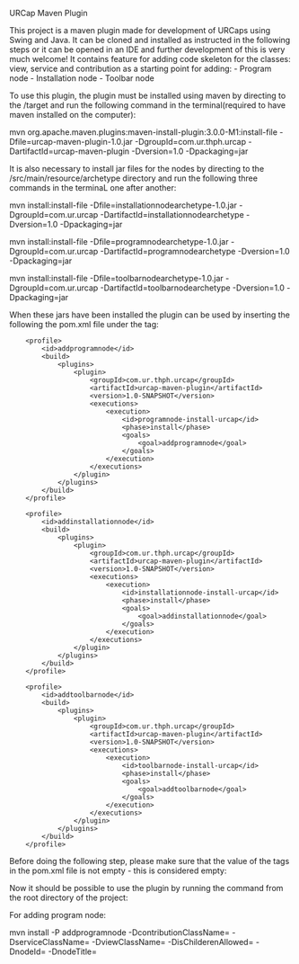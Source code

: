 URCap Maven Plugin

This project is a maven plugin made for development of URCaps using Swing and Java. It can be cloned and installed as instructed in the following steps or it can be opened in an IDE and further development of this is very much welcome!
It contains feature for adding code skeleton for the classes: view, service and contribution as a starting point for adding:
    - Program node
    - Installation node
    - Toolbar node 

To use this plugin, the plugin must be installed using maven by directing to the /target and run the following command in the terminal(required to have maven installed on the computer):

mvn org.apache.maven.plugins:maven-install-plugin:3.0.0-M1:install-file -Dfile=urcap-maven-plugin-1.0.jar -DgroupId=com.ur.thph.urcap -DartifactId=urcap-maven-plugin -Dversion=1.0 -Dpackaging=jar

It is also necessary to install jar files for the nodes by directing to the /src/main/resource/archetype directory and run the following three commands in the terminaL one after another:

mvn install:install-file -Dfile=installationnodearchetype-1.0.jar -DgroupId=com.ur.urcap -DartifactId=installationnodearchetype -Dversion=1.0 -Dpackaging=jar

mvn install:install-file -Dfile=programnodearchetype-1.0.jar -DgroupId=com.ur.urcap -DartifactId=programnodearchetype -Dversion=1.0 -Dpackaging=jar

mvn install:install-file -Dfile=toolbarnodearchetype-1.0.jar -DgroupId=com.ur.urcap -DartifactId=toolbarnodearchetype -Dversion=1.0 -Dpackaging=jar

When these jars have been installed the plugin can be used by inserting the following the pom.xml file under the <profiles> tag:

		<profile>
			<id>addprogramnode</id>
			<build>
				<plugins>
					<plugin>
						<groupId>com.ur.thph.urcap</groupId>
						<artifactId>urcap-maven-plugin</artifactId>
						<version>1.0-SNAPSHOT</version>
						<executions>
							<execution>
								<id>programnode-install-urcap</id>
								<phase>install</phase>
								<goals>
									<goal>addprogramnode</goal>
								</goals>
							</execution>
						</executions>
					</plugin>
				</plugins>
			</build>
		</profile> 
		
		<profile>
			<id>addinstallationnode</id>
			<build>
				<plugins>
					<plugin>
						<groupId>com.ur.thph.urcap</groupId>
						<artifactId>urcap-maven-plugin</artifactId>
						<version>1.0-SNAPSHOT</version>
						<executions>
							<execution>
								<id>installationnode-install-urcap</id>
								<phase>install</phase>
								<goals>
									<goal>addinstallationnode</goal>
								</goals>
							</execution>
						</executions>
					</plugin>
				</plugins>
			</build>
		</profile> 

		<profile>
			<id>addtoolbarnode</id>
			<build>
				<plugins>
					<plugin>
						<groupId>com.ur.thph.urcap</groupId>
						<artifactId>urcap-maven-plugin</artifactId>
						<version>1.0-SNAPSHOT</version>
						<executions>
							<execution>
								<id>toolbarnode-install-urcap</id>
								<phase>install</phase>
								<goals>
									<goal>addtoolbarnode</goal>
								</goals>
							</execution>
						</executions>
					</plugin>
				</plugins>
			</build>
		</profile> 

Before doing the following step, please make sure that the value of the tags in the pom.xml file is not empty - this is considered empty:

<home></home>

Now it should be possible to use the plugin by running the command from the root directory of the project:

For adding program node:

mvn install -P addprogramnode -DcontributionClassName=<name> -DserviceClassName=<name> -DviewClassName=<name> -DisChilderenAllowed=<boolean> -DnodeId=<NodeId> -DnodeTitle=<Title>

For adding installation node:

mvn install -P addinstallationnode -DcontributionClassName=<name> -DserviceClassName=<name> -DviewClassName=<name> -DisChilderenAllowed=<boolean> -DnodeTitle=<Title>

For adding toolbar node:

mvn install -P addtoolbarnode -DcontributionClassName=<name> -DserviceClassName=<name> -Dicon=<path>

The icon value must be a path where the icon is and the icon must be located in the resource file of the project.
